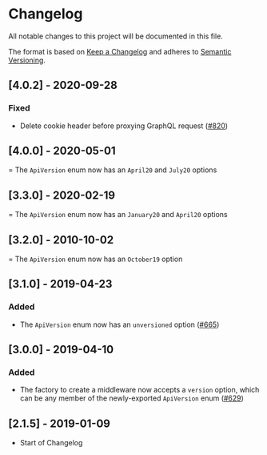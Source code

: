 # Changelog

All notable changes to this project will be documented in this file.

The format is based on [Keep a Changelog](http://keepachangelog.com/en/1.0.0/)
and adheres to [Semantic Versioning](http://semver.org/spec/v2.0.0.html).

<!-- ## [Unreleased] -->

## [4.0.2] - 2020-09-28

### Fixed

- Delete cookie header before proxying GraphQL request ([#820](https://github.com/Shopify/quilt/pull/820))

## [4.0.0] - 2020-05-01

= The `ApiVersion` enum now has an `April20` and `July20` options

## [3.3.0] - 2020-02-19

= The `ApiVersion` enum now has an `January20` and `April20` options

## [3.2.0] - 2010-10-02

= The `ApiVersion` enum now has an `October19` option

## [3.1.0] - 2019-04-23

### Added

- The `ApiVersion` enum now has an `unversioned` option ([#665](https://github.com/Shopify/quilt/pull/665))

## [3.0.0] - 2019-04-10

### Added

- The factory to create a middleware now accepts a `version` option, which can be any member of the newly-exported `ApiVersion` enum ([#629](https://github.com/Shopify/quilt/pull/629))

## [2.1.5] - 2019-01-09

- Start of Changelog
